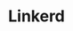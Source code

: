 ---
blog: http://blog.linkerd.io/
git: https://github.com/linkerd/linkerd2
logohandle: linkerdio
slack: https://slack.linkerd.io/
sort: linkerd
stackoverflow: http://stackoverflow.com/search?tab=newest&q=linkerd
title: Linkerd
twitter: https://x.com/linkerd
website: https://linkerd.io/
---